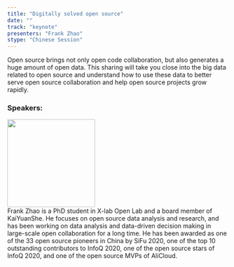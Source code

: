 ```yaml
---
title: "Digitally solved open source"
date: "" 
track: "keynote"
presenters: "Frank Zhao"
stype: "Chinese Session"
---
```

Open source brings not only open code collaboration, but also generates a huge amount of open data. This sharing will take you close into the big data related to open source and understand how to use these data to better serve open source collaboration and help open source projects grow rapidly.

### Speakers: 
<img src="images/speaker/2020.png" width="200" />
<br>
Frank Zhao is a PhD student in X-lab Open Lab and a board member of KaiYuanShe. He focuses on open source data analysis and research, and has been working on data analysis and data-driven decision making in large-scale open collaboration for a long time. He has been awarded as one of the 33 open source pioneers in China by SiFu 2020, one of the top 10 outstanding contributors to InfoQ 2020, one of the open source stars of InfoQ 2020, and one of the open source MVPs of AliCloud.
 